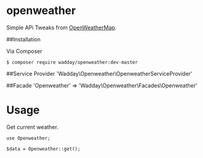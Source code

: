 # openweather
Simple APi Tweaks from [OpenWeatherMap](http://openweathermap.org).

##Installation

Via Composer

    $ composer require wadday/openweather:dev-master
    
##Service Provider
    'Wadday\Openweather\OpenweatherServiceProvider'
    
##Facade
    'Openweather' => 'Wadday\Openweather\Facades\Openweather'
    

# Usage
Get current weather.

	use Openweather;
   
   	$data = Openweather::get();

 
